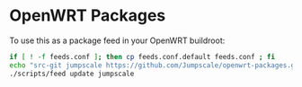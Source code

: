 # OpenWRT Packages
To use this as a package feed in your OpenWRT buildroot:
```bash
if [ ! -f feeds.conf ]; then cp feeds.conf.default feeds.conf ; fi
echo "src-git jumpscale https://github.com/Jumpscale/openwrt-packages.git;for-14.07" >> feeds.conf
./scripts/feed update jumpscale
```
